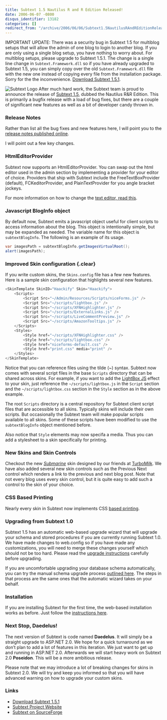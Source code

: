```yaml
---
title: Subtext 1.5 Nautilus R and R Edition Released!
date: 2006-06-07 -0800
disqus_identifier: 13182
categories: []
redirect_from: "/archive/2006/06/06/Subtext1.5NautilusRAndREditionReleased.aspx/"
---
```


IMPORTANT UPDATE: There was a security bug in Subtext 1.5 for multiblog
setups that will allow the admin of one blog to login to another blog.
If you are only using a single blog setup, you have nothing to worry
about. For multiblog setups, please upgrade to Subtext 1.5.1. The change
is a single line change in `Subtext.Framework.dll` so if you have
already upgraded to Subtext 1.5, you can simply copy over the old
`Subtext.Framework.dll` file with the new one instead of copying every
file from the installation package. Sorry for the the inconvenience.
[Download Subtext
1.5.1](http://sourceforge.net/project/showfiles.php?group_id=137896 "Subtext Downloads").

![Subtext Logo](https://haacked.com/images/SubtextLogo.png) After much
hard work, the Subtext team is proud to announce the release of [Subtext
1.5](http://sourceforge.net/project/showfiles.php?group_id=137896 "Download it"),
dubbed the Nautilus R&R Edition. This is primarily a bugfix release with
a load of bug fixes, but there are a couple of significant new features
as well as a bit of developer candy thrown in.

### Release Notes

Rather than list all the bug fixes and new features here, I will point
you to the [release notes published
online](http://subtextproject.com/Home/Roadmap/ReleaseNotes/tabid/146/Default.aspx "Subtext Release Notes").

I will point out a few key changes.

### HtmlEditorProvider

Subtext now supports an HtmlEditorProvider. You can swap out the html
editor used in the admin section by implementing a provider for your
editor of choice. Providers that ship with Subtext include the
FreeTextBoxProvider (default), FCKeditorProvider, and PlainTextProvider
for you angle bracket jockeys.

For more information on how to change the [text editor, read
this](http://subtextproject.com/Home/Docs/Developer/RichTextEditorConfiguration/tabid/144/Default.aspx "How to change the text editor").

### Javascript BlogInfo object

By default now, Subtext emits a javascript object useful for client
scripts to access information about the blog. This object is
intentionally simple, but may be expanded as needed. The variable name
for this object is `subtextBlogInfo`. The following is an example of its
usage.

```csharp
var imagesPath = subtextBlogInfo.getImagesVirtualRoot();
alert(imagesPath);
```

### Improved Skin configuration {.clear}

If you write custom skins, the `Skins.config` file has a few new
features. Here is a sample skin configuration that highlights several
new features.

```csharp
<SkinTemplate SkinID="Haackify" Skin="Haackify">
    <Scripts>
        <Script Src="~/Admin/Resources/Scripts/niceForms.js" />
        <Script Src="~/scripts/lightbox.js" />
        <Script Src="~/scripts/XFNHighlighter.js" />
        <Script Src="~/scripts/ExternalLinks.js" />
        <Script Src="~/scripts/LiveCommentPreview.js" />
        <Script Src="~/scripts/AmazonTooltips.js" />
    </Scripts>
    <Styles>
        <Style href="~/scripts/XFNHighlighter.css" />
        <Style href="~/scripts/lightbox.css" />
        <Style href="niceforms-default.css" />
        <Style href="print.css" media="print" />
    </Styles>
</SkinTemplate>
```

Notice that you can reference files using the tilde (\~) syntax. Subtext
now comes with several script files in the base `Scripts` directory that
can be shared across skins. For example, if you want to add the
[LightBox JS](http://huddletogether.com/projects/lightbox/ "LightboxJS")
effect to your skin, just reference the `~/scripts/lightbox.js` in the
`Script` section and the `~/scripts/lightbox.css` section in the `Style`
section as in the above example.

The root `Scripts` directory is a central repository for Subtext client
script files that are accessible to all skins. Typically skins will
include their own scripts. But occasionally the Subtext team will make
popular scripts available to all skins. Some of these scripts have been
modified to use the `subtextBlogInfo` object mentioned before.

Also notice that `Style` elements may now specifa a media. Thus you can
add a stylesheet to a skin specifically for printing.

### New Skins and Skin Controls

Checkout the new
*[Submarine](https://haacked.com/archive/2006/06/07/SubmarineSkin.aspx "Submarine")*
skin designed by our friends at
[TurboMilk](http://turbomilk.com/ "TurboMilk"). We have also added
several new skin controls such as the Previous Next control which
renders a link to the previous and next blog post. Note that not every
blog uses every skin control, but it is quite easy to add such a control
to the skin of your choice.

### CSS Based Printing

Nearly every skin in Subtext now implements CSS [based
printing](https://haacked.com/archive/2006/03/09/ImplementingCSSBasedPrinting.aspx "CSS Based Printing").

### Upgrading from Subtext 1.0

Subtext 1.5 has an automatic web-based upgrade wizard that will upgrade
your schema and stored procedures if you are currently running Subtext
1.0. We have made changes to web.config so if you have made any
customizations, you will need to merge these changes yourself which
should not be too hard. Please read the [upgrade
instructions](http://subtextproject.com/Home/Docs/Upgrading/tabid/147/Default.aspx "Upgrading Subtext to 1.5 from 1.0")
carefully before upgrading.

If you are uncomfortable upgrading your database schema automatically,
you can try the manual schema upgrade process [outlined
here](http://subtextproject.com/Home/Docs/Upgrading/ManualUpgradeProcess/tabid/148/Default.aspx "Manual Upgrade Process").
The steps in that process are the same ones that the automatic wizard
takes on your behalf.

### Installation

If you are installing Subtext for the first time, the web-based
installation works as before. Just follow the [instructions
here](http://subtextproject.com/Home/Docs/Installation/tabid/111/Default.aspx "Installing Subtext").

### Next Stop, Daedelus!

The next version of Subtext is code named **Daedelus**. It will simply
be a straight upgrade to ASP.NET 2.0. We hope for a quick turnaround as
we don’t plan to add a lot of features in this iteration. We just want
to get up and running in ASP.NET 2.0. Afterwards we will start heavy
work on Subtext 2.0 **Poseidon**. This will be a more ambitious release.

Please note that we may introduce a lot of breaking changes for skins in
Subtext 2.0. We will try and keep you informed so that you will have
advanced warning on how to upgrade your custom skins.

### Links

-   [Download Subtext
    1.5.1](http://sourceforge.net/project/showfiles.php?group_id=137896 "Subtext Downloads")
-   [Subtext Project
    Website](http://subtextproject.com/ "Subtext Project Website")
-   [Subtext on
    SourceForge](http://sourceforge.net/projects/subtext "Subtext SourceForge Site")


